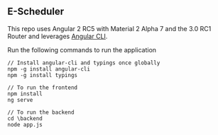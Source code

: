 ## E-Scheduler


This repo uses Angular 2 RC5 with Material 2 Alpha 7 and the 3.0 RC1 Router and leverages [Angular CLI](https://github.com/angular/angular-cli).

Run the following commands to run the application

    // Install angular-cli and typings once globally
    npm -g install angular-cli
    npm -g install typings

    // To run the frontend
    npm install
    ng serve

    // To run the backend
    cd \backend
    node app.js